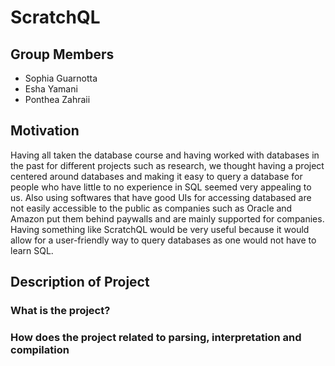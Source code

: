 # ScratchQL

## Group Members 
- Sophia Guarnotta
- Esha Yamani
- Ponthea Zahraii

## Motivation 
Having all taken the database course and having worked with databases in the past for different projects such as research, we thought having a project centered around databases and making it easy to query a database for people who have little to no experience in SQL seemed very appealing to us. Also using softwares that have good UIs for accessing databased are not easily accessible to the public as companies such as Oracle and Amazon put them behind paywalls and are mainly supported for companies. Having something like ScratchQL would be very useful because it would allow for a user-friendly way to query databases as one would not have to learn SQL. 

## Description of Project 
### What is the project?

### How does the project related to parsing, interpretation and compilation
